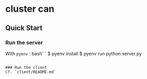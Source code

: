 # cluster can

## Quick Start

### Run the server
With `pyenv` :
bash```
$ pyenv install
$ pyenv run python server.py
```

### Run the client
Cf. `client/README.md`
